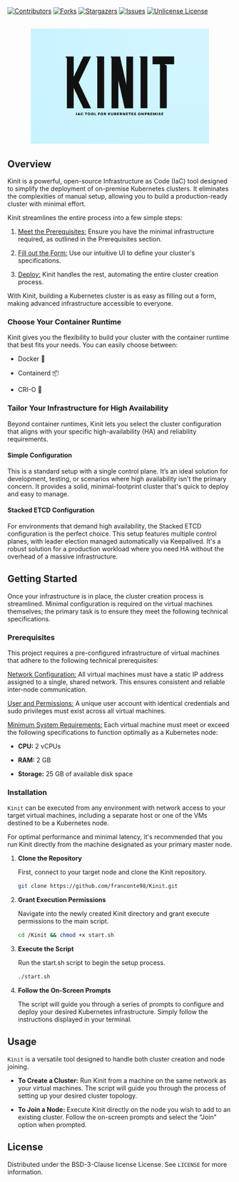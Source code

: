 <a id="readme-top"></a>

[![Contributors][contributors-shield]][contributors-url]
[![Forks][forks-shield]][forks-url]
[![Stargazers][stars-shield]][stars-url]
[![Issues][issues-shield]][issues-url]
[![Unlicense License][license-shield]][license-url]

<br />
<div align="center">
  <a href="https://github.com/othneildrew/Best-README-Template">
    <img src="Resources/Logo-Kinit.png" alt="Logo" width="400">
  </a>
</div>

## Overview

Kinit is a powerful, open-source Infrastructure as Code (IaC) tool designed to simplify the deployment of on-premise Kubernetes clusters. It eliminates the complexities of manual setup, allowing you to build a production-ready cluster with minimal effort.

Kinit streamlines the entire process into a few simple steps:

1. <ins>Meet the Prerequisites:</ins> Ensure you have the minimal infrastructure required, as outlined in the Prerequisites section.

2. <ins>Fill out the Form:</ins> Use our intuitive UI to define your cluster's specifications.

3. <ins>Deploy:</ins> Kinit handles the rest, automating the entire cluster creation process.

With Kinit, building a Kubernetes cluster is as easy as filling out a form, making advanced infrastructure accessible to everyone.

### Choose Your Container Runtime

Kinit gives you the flexibility to build your cluster with the container runtime that best fits your needs. You can easily choose between:

- Docker 🐳

- Containerd 📦

- CRI-O 🐧

### Tailor Your Infrastructure for High Availability

Beyond container runtimes, Kinit lets you select the cluster configuration that aligns with your specific high-availability (HA) and reliability requirements.

#### Simple Configuration

This is a standard setup with a single control plane. It’s an ideal solution for development, testing, or scenarios where high availability isn't the primary concern. It provides a solid, minimal-footprint cluster that's quick to deploy and easy to manage.

#### Stacked ETCD Configuration

For environments that demand high availability, the Stacked ETCD configuration is the perfect choice. This setup features multiple control planes, with leader election managed automatically via Keepalived. It's a robust solution for a production workload where you need HA without the overhead of a massive infrastructure.

## Getting Started

Once your infrastructure is in place, the cluster creation process is streamlined. Minimal configuration is required on the virtual machines themselves; the primary task is to ensure they meet the following technical specifications.

### Prerequisites

This project requires a pre-configured infrastructure of virtual machines that adhere to the following technical prerequisites:

<ins>Network Configuration:</ins> All virtual machines must have a static IP address assigned to a single, shared network. This ensures consistent and reliable inter-node communication.

<ins>User and Permissions:</ins> A unique user account with identical credentials and sudo privileges must exist across all virtual machines.

<ins>Minimum System Requirements:</ins> Each virtual machine must meet or exceed the following specifications to function optimally as a Kubernetes node:

- <b>CPU:</b> 2 vCPUs

- <b>RAM:</b> 2 GB

- <b>Storage:</b> 25 GB of available disk space

### Installation

`Kinit` can be executed from any environment with network access to your target virtual machines, including a separate host or one of the VMs destined to be a Kubernetes node.

For optimal performance and minimal latency, it's recommended that you run Kinit directly from the machine designated as your primary master node.

1. <b>Clone the Repository</b>

   First, connect to your target node and clone the Kinit repository.
   ```sh
   git clone https://github.com/franconte98/Kinit.git
   ```
2. <b>Grant Execution Permissions</b>

   Navigate into the newly created Kinit directory and grant execute permissions to the main script.
   ```sh
   cd /Kinit && chmod +x start.sh
   ```
3. <b>Execute the Script</b>

   Run the start.sh script to begin the setup process.
   ```sh
   ./start.sh
   ```
4. <b>Follow the On-Screen Prompts</b>

   The script will guide you through a series of prompts to configure and deploy your desired Kubernetes infrastructure. Simply follow the instructions displayed in your terminal.

## Usage

`Kinit` is a versatile tool designed to handle both cluster creation and node joining.

- <b>To Create a Cluster:</b> Run Kinit from a machine on the same network as your virtual machines. The script will guide you through the process of setting up your desired cluster topology.

- <b>To Join a Node:</b> Execute Kinit directly on the node you wish to add to an existing cluster. Follow the on-screen prompts and select the "Join" option when prompted.

## License

Distributed under the BSD-3-Clause license License. See `LICENSE` for more information.

[contributors-shield]: https://img.shields.io/github/contributors/othneildrew/Best-README-Template.svg?style=for-the-badge
[contributors-url]: https://github.com/franconte98/Kinit/graphs/contributors
[forks-shield]: https://img.shields.io/github/forks/othneildrew/Best-README-Template.svg?style=for-the-badge
[forks-url]: https://github.com/franconte98/Kinit/forks
[stars-shield]: https://img.shields.io/github/stars/othneildrew/Best-README-Template.svg?style=for-the-badge
[stars-url]: https://github.com/franconte98/Kinit/stargazers
[issues-shield]: https://img.shields.io/github/issues/othneildrew/Best-README-Template.svg?style=for-the-badge
[issues-url]: https://github.com/othneildrew/franconte98/Kinit/issues
[license-shield]: https://img.shields.io/github/license/othneildrew/Best-README-Template.svg?style=for-the-badge
[license-url]: https://github.com/franconte98/Kinit/blob/main/LICENSE
[linkedin-shield]: https://img.shields.io/badge/-LinkedIn-black.svg?style=for-the-badge&logo=linkedin&colorB=555
[product-screenshot]: images/screenshot.png